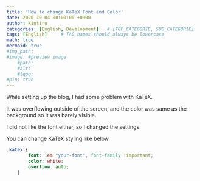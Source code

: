 ```yaml
---
title: 'How to change KaTeX Font and Color'
date: 2020-10-04 00:00:00 +0900
author: kintiru
categories: [English, Development]   # [TOP_CATEGORIE, SUB_CATEGORIE]
tags: [English]     # TAG names should always be lowercase
math: true
mermaid: true
#img_path: 
#image: #preview image
    #path:
    #alt:
    #lqpq:
#pin: true
---
```


While setting up the blog, I had some problem with KaTeX.

It was overflowing outside of the screen, and the color was same as the background so it was barely visible.

I did not like the font either, so I changed the settings.

You can change KaTeX styling like below.

```css
.katex { 
        font: 1em "your-font", font-family !important;
        color: white;
        overflow: auto;
    }
```